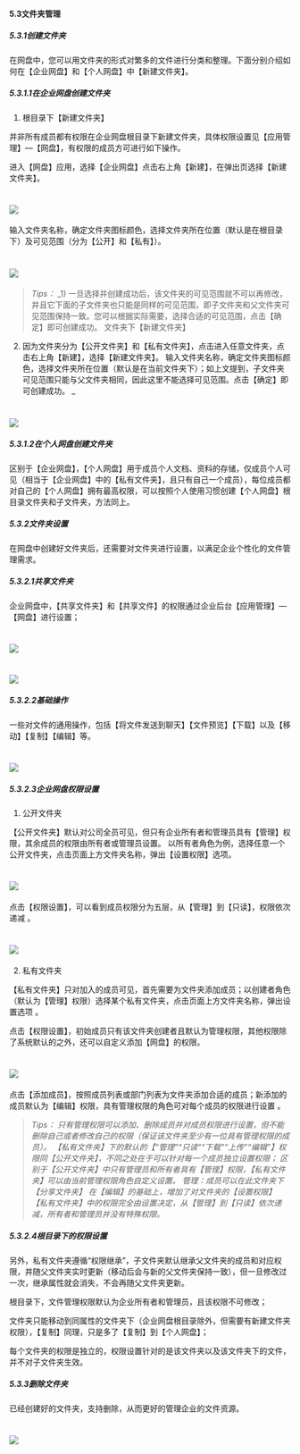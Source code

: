 #### 5.3文件夹管理

##### 5.3.1创建文件夹

在网盘中，您可以用文件夹的形式对繁多的文件进行分类和整理。下面分别介绍如何在【企业网盘】和【个人网盘】中【新建文件夹】。

##### 5.3.1.1在企业网盘创建文件夹

1) 根目录下【新建文件夹】 

并非所有成员都有权限在企业网盘根目录下新建文件夹，具体权限设置见【应用管理】—【网盘】，有权限的成员方可进行如下操作。

进入【网盘】应用，选择【企业网盘】点击右上角【新建】，在弹出页选择【新建文件夹】。 

# ![](/assets/5.3文件夹管理-新建文件夹.png)

输入文件夹名称，确定文件夹图标颜色，选择文件夹所在位置（默认是在根目录下）及可见范围（分为【公开】和【私有】）。

# ![](/assets/5.3文件夹管理-新建文件夹2.png)

> _Tips：_
_1) 一旦选择并创建成功后，该文件夹的可见范围就不可以再修改，并且它下面的子文件夹也只能是同样的可见范围，即子文件夹和父文件夹可见范围保持一致。您可以根据实际需要，选择合适的可见范围，点击【确定】即可创建成功。
文件夹下【新建文件夹】 
2) 因为文件夹分为【公开文件夹】和【私有文件夹】，点击进入任意文件夹，点击右上角【新建】，选择【新建文件夹】。 输入文件夹名称，确定文件夹图标颜色，选择文件夹所在位置（默认是在当前文件夹下）；如上文提到，子文件夹可见范围只能与父文件夹相同，因此这里不能选择可见范围。点击【确定】即可创建成功。
_

# ![](/assets/5.3文件夹管理-新建文件夹3.png)

##### 5.3.1.2在个人网盘创建文件夹

区别于【企业网盘】，【个人网盘】用于成员个人文档、资料的存储，仅成员个人可见（相当于【企业网盘】中的【私有文件夹】，且只有自己一个成员），每位成员都对自己的【个人网盘】拥有最高权限，可以按照个人使用习惯创建【个人网盘】根目录文件夹和子文件夹，方法同上。

##### 5.3.2文件夹设置

在网盘中创建好文件夹后，还需要对文件夹进行设置，以满足企业个性化的文件管理需求。

##### 5.3.2.1共享文件夹

企业网盘中，【共享文件夹】和【共享文件】的权限通过企业后台【应用管理】—【网盘】进行设置；

# ![](/assets/5.3文件夹管理-共享文件夹.png)

# ![](/assets/5.3文件夹管理-共享文件夹2.png)

##### 5.3.2.2基础操作

一些对文件的通用操作，包括【将文件发送到聊天】【文件预览】【下载】以及【移动】【复制】【编辑】等。

# ![](/assets/5.3文件夹管理-共享文件夹3.png)

##### 5.3.2.3企业网盘权限设置

1) 公开文件夹 

【公开文件夹】默认对公司全员可见，但只有企业所有者和管理员具有【管理】权限，其余成员的权限由所有者或管理员设置。 以所有者角色为例，选择任意一个公开文件夹，点击页面上方文件夹名称，弹出【设置权限】选项。

# ![](/assets/5.3文件夹管理-设置权限项.png)

点击【权限设置】，可以看到成员权限分为五层，从【管理】到【只读】，权限依次递减 。

# ![](/assets/5.3文件夹管理-设置权限项2.png)

2) 私有文件夹 

【私有文件夹】只对加入的成员可见，首先需要为文件夹添加成员；以创建者角色（默认为【管理】权限）选择某个私有文件夹，点击页面上方文件夹名称，弹出设置选项 。

点击【权限设置】，初始成员只有该文件夹创建者且默认为管理权限，其他权限除了系统默认的之外，还可以自定义添加【网盘】的权限。

# ![](/assets/5.3文件夹管理-私有文件夹.png)

点击【添加成员】，按照成员列表或部门列表为文件夹添加合适的成员；新添加的成员默认为【编辑】权限，具有管理权限的角色可对每个成员的权限进行设置 。

> _Tips：
只有管理权限可以添加、删除成员并对成员权限进行设置，但不能删除自己或者修改自己的权限（保证该文件夹至少有一位具有管理权限的成员）。
【私有文件夹】下的默认的【“管理”“只读”“下载”“上传”“编辑”】权限同【公开文件夹】，不同之处在于可以针对每一个成员独立设置权限；
区别于【公开文件夹】中只有管理员和所有者具有【管理】权限，【私有文件夹】可以由当前管理权限角色自定义设置。
管理：成员可以在此文件夹下【分享文件夹】 
在【编辑】的基础上，增加了对文件夹的【设置权限】 
【私有文件夹】中的权限完全由设置决定，从【管理】到【只读】依次递减，所有者和管理员并没有特殊权限。_

##### 5.3.2.4根目录下的权限设置

另外，私有文件夹遵循“权限继承”，子文件夹默认继承父文件夹的成员和对应权限，并随父文件夹实时更新（移动后会与新的父文件夹保持一致），但一旦修改过一次，继承属性就会消失，不会再随父文件夹更新。

根目录下，文件管理权限默认为企业所有者和管理员，且该权限不可修改；

文件夹只能移动到同属性的文件夹下（企业网盘根目录除外，但需要有新建文件夹权限），【复制】同理，只是多了【复制】到【个人网盘】；

每个文件夹的权限是独立的，权限设置针对的是该文件夹以及该文件夹下的文件，并不对子文件夹生效。

##### 5.3.3删除文件夹

已经创建好的文件夹，支持删除，从而更好的管理企业的文件资源。

# ![](/assets/5.3文件夹管理-删除.png)




